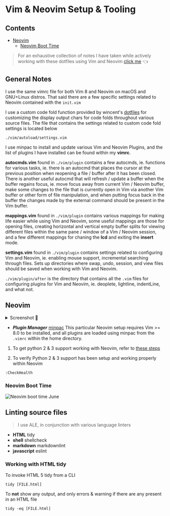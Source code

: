 # Vim & Neovim Setup & Tooling

<a id="contents"></a>

## Contents

- [Neovim](#neovim)
  - [Neovim Boot Time](#neovim-boot-time)

> For an exhaustive collection of notes I have taken while actively working with these dotfiles using Vim and Neovim [click me](https://github.com/ipatch/dotfiles/wiki/vim-neovim-Notes) 👈

<a id="general-notes"></a>

## General Notes

I use the same vimrc file for both Vim 8 and Neovim on macOS and GNU+Linux distros.  That said there are a few specific settings related to Neovim contained with the `init.vim`

I use a custom code fold function provided by wincent's [dotfiles](https://github.com/wincent/wincent) for customizing the display output chars for code folds throughout various source files.  The file that contains the settings related to custom code fold settings is located below

```shell
./vim/autoload/settings.vim
```

I use minpac to install and update various Vim and Neovim Plugins, and the list of plugins I have installed can be found within my **vimrc**.

**autocmds.vim** found in `./vim/plugin` contains a few autocmds, ie. functions for various tasks, ie. there is an autocmd that places the cursor at the previous position when reopening a file / buffer after it has been closed.  There is another useful autocmd that will refresh / update a buffer when the buffer regains focus, ie. move focus away from current Vim / Neovim buffer, make some changes to the file that is currently open in Vim via another Vim buffer or other form of file manipulation, and when putting focus back in the buffer the changes made by the external command should be present in the Vim buffer.

**mappings.vim** found in `./vim/plugin` contains various mappings for making life easier while using Vim and Neovim, some useful mappings are those for opening files, creating horizontal and vertical empty buffer splits for viewing different files within the same pane / window of a Vim / Neovim session, and a few different mappings for chaning the **lcd** and exiting the **insert** mode.

**settings.vim** found in `./vim/plugin` contains settings related to configuring Vim and Neovim, ie. enabling mouse support, incremental searching through files.  Sets up directories where swap, undo, session, and view files should be saved when working with Vim and Neovim.

`./vim/plugin/after` is the directory that contains all the `.vim` files for configuring plugins for Vim and Neovim, ie. deoplete, lightline, indentLine, and what not.

<a id="neovim"></a>

## Neovim

<details>
<summary>Screenshot 📸</summary>
<img src="https://raw.githubusercontent.com/wiki/ipatch/dotfiles/lib/Neovim-2018-april-late.png" alt="nvim-screenshot">
</details>

- ___Plugin Manager___ [minpac](https://github.com/k-takataminpac) This particular Neovim setup requires Vim >= 8.0 to be installed, and all plugins are loaded using minpac from the `.vimrc` within the home directory.

1. To get python 2 & 3 support working with Neovim, refer to [these steps](https://github.com/ipatch/dotfiles/wiki/Neovim-Vim-Notes#python-support-setting-up-python-23)

2. To verify Python 2 & 3 support has been setup and working properly within Neovim

```vim
:CheckHealth
```

<a id="neovim-boot-time"></a>

### Neovim Boot Time

![Neovim boot time June](https://i.imgur.com/8UAyTlC.png)

<a id="linting-source-files"></a>

## Linting source files

> I use ALE, in conjunction with various language linters
- **HTML** tidy
- **shell** shellcheck
- **markdown** markdownlint
- **javascript** eslint

<a id="working-with-html-tidy"></a>

### Working with HTML tidy

To invoke HTML 5 tidy from a CLI

```shell
tidy [FILE.html]
```

To **not** show any output, and only errors & warning if there are any present in an HTML file

```shell
tidy -eq [FILE.html]
```
